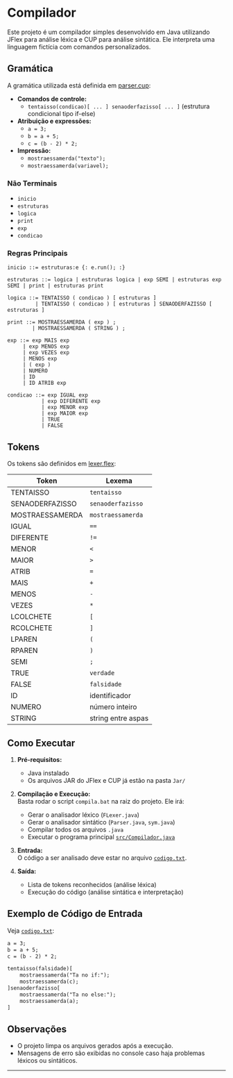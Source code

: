 # Compilador

Este projeto é um compilador simples desenvolvido em Java utilizando JFlex para análise léxica e CUP para análise sintática. Ele interpreta uma linguagem fictícia com comandos personalizados.

## Gramática

A gramática utilizada está definida em [parser.cup](parser.cup):

- **Comandos de controle:**  
  - `tentaisso(condicao)[ ... ] senaoderfazisso[ ... ]` (estrutura condicional tipo if-else)
- **Atribuição e expressões:**  
  - `a = 3;`
  - `b = a + 5;`
  - `c = (b - 2) * 2;`
- **Impressão:**  
  - `mostraessamerda("texto");`
  - `mostraessamerda(variavel);`

### Não Terminais

- `inicio`
- `estruturas`
- `logica`
- `print`
- `exp`
- `condicao`

### Regras Principais

```text
inicio ::= estruturas:e {: e.run(); :}

estruturas ::= logica | estruturas logica | exp SEMI | estruturas exp SEMI | print | estruturas print

logica ::= TENTAISSO ( condicao ) [ estruturas ] 
         | TENTAISSO ( condicao ) [ estruturas ] SENAODERFAZISSO [ estruturas ]

print ::= MOSTRAESSAMERDA ( exp ) ;
        | MOSTRAESSAMERDA ( STRING ) ;

exp ::= exp MAIS exp
     | exp MENOS exp
     | exp VEZES exp
     | MENOS exp
     | ( exp )
     | NUMERO
     | ID
     | ID ATRIB exp

condicao ::= exp IGUAL exp
           | exp DIFERENTE exp
           | exp MENOR exp
           | exp MAIOR exp
           | TRUE
           | FALSE
```

## Tokens

Os tokens são definidos em [lexer.flex](lexer.flex):

| Token              | Lexema                |
|--------------------|----------------------|
| TENTAISSO          | `tentaisso`          |
| SENAODERFAZISSO    | `senaoderfazisso`    |
| MOSTRAESSAMERDA    | `mostraessamerda`    |
| IGUAL              | `==`                 |
| DIFERENTE          | `!=`                 |
| MENOR              | `<`                  |
| MAIOR              | `>`                  |
| ATRIB              | `=`                  |
| MAIS               | `+`                  |
| MENOS              | `-`                  |
| VEZES              | `*`                  |
| LCOLCHETE          | `[`                  |
| RCOLCHETE          | `]`                  |
| LPAREN             | `(`                  |
| RPAREN             | `)`                  |
| SEMI               | `;`                  |
| TRUE               | `verdade`            |
| FALSE              | `falsidade`          |
| ID                 | identificador        |
| NUMERO             | número inteiro       |
| STRING             | string entre aspas   |

## Como Executar

1. **Pré-requisitos:**  
   - Java instalado  
   - Os arquivos JAR do JFlex e CUP já estão na pasta `Jar/`

2. **Compilação e Execução:**  
   Basta rodar o script `compila.bat` na raiz do projeto. Ele irá:
   - Gerar o analisador léxico (`FLexer.java`)
   - Gerar o analisador sintático (`Parser.java`, `sym.java`)
   - Compilar todos os arquivos `.java`
   - Executar o programa principal [`src/Compilador.java`](src/Compilador.java)

3. **Entrada:**  
   O código a ser analisado deve estar no arquivo [`codigo.txt`](codigo.txt).

4. **Saída:**  
   - Lista de tokens reconhecidos (análise léxica)
   - Execução do código (análise sintática e interpretação)

## Exemplo de Código de Entrada

Veja [`codigo.txt`](codigo.txt):

```txt
a = 3;
b = a + 5;
c = (b - 2) * 2;

tentaisso(falsidade)[
    mostraessamerda("Ta no if:");
    mostraessamerda(c);
]senaoderfazisso[
    mostraessamerda("Ta no else:");
    mostraessamerda(a);
]
```

## Observações

- O projeto limpa os arquivos gerados após a execução.
- Mensagens de erro são exibidas no console caso haja problemas léxicos ou sintáticos.

---